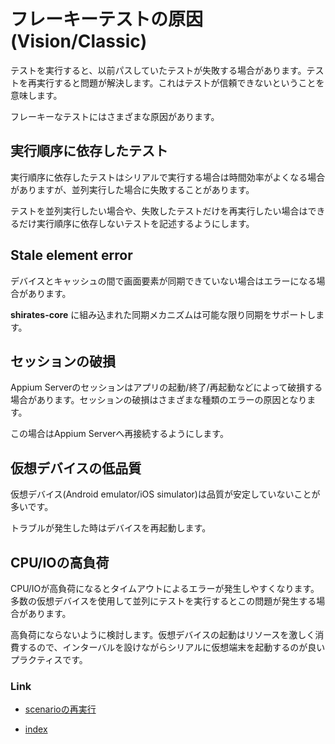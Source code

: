 # フレーキーテストの原因 (Vision/Classic)

テストを実行すると、以前パスしていたテストが失敗する場合があります。テストを再実行すると問題が解決します。これはテストが信頼できないということを意味します。

フレーキーなテストにはさまざまな原因があります。

## 実行順序に依存したテスト

実行順序に依存したテストはシリアルで実行する場合は時間効率がよくなる場合がありますが、並列実行した場合に失敗することがあります。

テストを並列実行したい場合や、失敗したテストだけを再実行したい場合はできるだけ実行順序に依存しないテストを記述するようにします。

## Stale element error

デバイスとキャッシュの間で画面要素が同期できていない場合はエラーになる場合があります。

**shirates-core** に組み込まれた同期メカニズムは可能な限り同期をサポートします。

## セッションの破損

Appium Serverのセッションはアプリの起動/終了/再起動などによって破損する場合があります。セッションの破損はさまざまな種類のエラーの原因となります。

この場合はAppium Serverへ再接続するようにします。

## 仮想デバイスの低品質

仮想デバイス(Android emulator/iOS simulator)は品質が安定していないことが多いです。

トラブルが発生した時はデバイスを再起動します。

## CPU/IOの高負荷

CPU/IOが高負荷になるとタイムアウトによるエラーが発生しやすくなります。多数の仮想デバイスを使用して並列にテストを実行するとこの問題が発生する場合があります。

高負荷にならないように検討します。仮想デバイスの起動はリソースを激しく消費するので、インターバルを設けながらシリアルに仮想端末を起動するのが良いプラクティスです。

### Link

- [scenarioの再実行](rerun_scenario_ja.md)


- [index](../../classic/index_ja.md)
